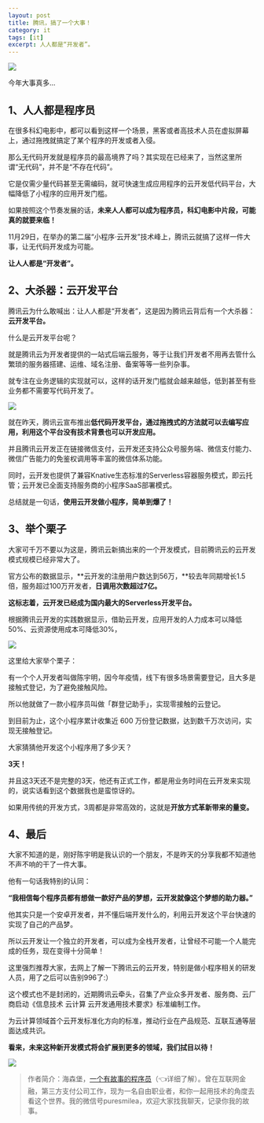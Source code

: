 ```yaml
---
layout: post
title: 腾讯，搞了一个大事！
category: it
tags: [it]
excerpt: 人人都是“开发者”。
---
```


![](http://favorites.ren/assets/images/2020/it/tengxun/tengxun01.jpg) 

今年大事真多...

## 1、人人都是程序员

在很多科幻电影中，都可以看到这样一个场景，黑客或者高技术人员在虚拟屏幕上，通过拖拽就搞定了某个程序的开发或者入侵。

那么无代码开发就是程序员的最高境界了吗？其实现在已经来了，当然这里所谓“无代码”，并不是“不存在代码”。

它是仅需少量代码甚至无需编码，就可快速生成应用程序的云开发低代码平台，大幅降低了小程序的应用开发门槛。

如果按照这个节奏发展的话，**未来人人都可以成为程序员，科幻电影中片段，可能真的就要来临！**

11月29日，在举办的第二届“小程序·云开发”技术峰上，腾讯云就搞了这样一件大事，让无代码开发成为可能。

**让人人都是“开发者”。**

## 2、大杀器：云开发平台

腾讯云为什么敢喊出：让人人都是“开发者”，这是因为腾讯云背后有一个大杀器：**云开发平台。**

什么是云开发平台呢？

就是腾讯云为开发者提供的一站式后端云服务，等于让我们开发者不用再去管什么繁琐的服务器搭建、运维、域名注册、备案等等一些列杂事。

就专注在业务逻辑的实现就可以，这样的话开发门槛就会越来越低，低到甚至有些业务都不需要写代码开发了。

![](http://favorites.ren/assets/images/2020/it/tengxun/tengxun02.jpg) 

就在昨天，腾讯云宣布推出**低代码开发平台，**通过拖拽式的方法就可以去编写应用，利用这个平台**没有技术背景也可以开发应用。**

并且腾讯云开发正在链接微信支付，云开发还支持公众号服务端、微信支付能力、微信广告能力的免鉴权调用等丰富的微信体系功能。

同时，云开发也提供了兼容Knative生态标准的Serverless容器服务模式，即云托管；云开发已全面支持服务商的小程序SaaS部署模式。

总结就是一句话，**使用云开发做小程序，简单到爆了！**

## 3、举个栗子

大家可千万不要以为这是，腾讯云新搞出来的一个开发模式，目前腾讯云的云开发模式规模已经非常大了。

官方公布的数据显示，**云开发的注册用户数达到56万，**较去年同期增长1.5倍，服务超过100万开发者，**日调用次数超过7亿。**

**这标志着，云开发已经成为国内最大的Serverless开发平台。**

根据腾讯云开发的实践数据显示，借助云开发，应用开发的人力成本可以降低50%、云资源使用成本可降低30%，

![](http://favorites.ren/assets/images/2020/it/tengxun/tengxun03.jpg) 

这里给大家举个栗子：

有一个个人开发者叫做陈宇明，因今年疫情，线下有很多场景需要登记，且大多是接触式登记，为了避免接触风险。

所以他就做了一款小程序员叫做「群登记助手」，实现零接触的云登记。

到目前为止，这个小程序累计收集近 600 万份登记数据，达到数千万次访问，实现无接触登记。

大家猜猜他开发这个小程序用了多少天？

**3天！**

并且这3天还不是完整的3天，他还有正式工作，都是用业务时间在云开发来实现的，说实话看到这个数据我也是蛮惊讶的。

如果用传统的开发方式，3周都是非常高效的，这就是**开放方式革新带来的量变。**

## 4、最后

大家不知道的是，刚好陈宇明是我认识的一个朋友，不是昨天的分享我都不知道他不声不响的干了一件大事。

他有一句话我特别的认同：

**“我相信每个程序员都有想做一款好产品的梦想，云开发就像这个梦想的助力器。”**

他其实只是一个安卓开发者，并不懂后端开发什么的，利用云开发这个平台快速的实现了自己的产品梦。

所以云开发让一个独立的开发者，可以成为全栈开发者，让曾经不可能一个人能完成的任务，现在变得十分简单！

这里强烈推荐大家，去网上了解一下腾讯云的云开发，特别是做小程序相关的研发人员，用了之后可以告别996了:）

这个模式也不是封闭的，近期腾讯云牵头，召集了产业众多开发者、服务商、云厂商启动《信息技术 云计算 云开发通用技术要求》标准编制工作。

为云计算领域首个云开发标准化方向的标准，推动行业在产品规范、互联互通等层面达成共识。

**看来，未来这种新开发模式将会扩展到更多的领域，我们拭目以待！**

![](http://favorites.ren/assets/images/2020/it/tengxun/tengxun04.jpg) 

>作者简介：海森堡，[一个有故事的程序员](https://mp.weixin.qq.com/s/bPk_-DcGF_7lTDoR1pKqVg)（👈详细了解）。曾在互联网金融，第三方支付公司工作，现为一名自由职业者，和你一起用技术的角度去看这个世界。我的微信号puresmilea，欢迎大家找我聊天，记录你我的故事。